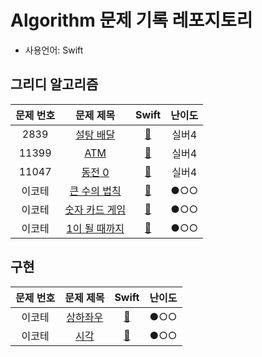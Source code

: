 # Algorithm 문제 기록 레포지토리
- 사용언어: Swift

## 그리디 알고리즘
| 문제 번호 | 문제 제목 | Swift | 난이도 |
| :-------: | :---: | :------: | :--: | 
| 2839   | [설탕 배달](https://www.acmicpc.net/problem/2839)  | [🔗](https://github.com/eung7/Algorithm/blob/master/%EA%B7%B8%EB%A6%AC%EB%94%94%EC%95%8C%EA%B3%A0%EB%A6%AC%EC%A6%98/2839.swift)   | 실버4 |
| 11399   | [ATM](https://www.acmicpc.net/problem/11399)  | [🔗](https://github.com/eung7/Algorithm/blob/master/%EA%B7%B8%EB%A6%AC%EB%94%94%EC%95%8C%EA%B3%A0%EB%A6%AC%EC%A6%98/11399.swift)   | 실버4 |
| 11047   | [동전 0](https://www.acmicpc.net/problem/11047)  | [🔗](https://github.com/eung7/Algorithm/blob/master/%EA%B7%B8%EB%A6%AC%EB%94%94%EC%95%8C%EA%B3%A0%EB%A6%AC%EC%A6%98/11047.swift)   | 실버4 |
| 이코테   | [큰 수의 법칙](https://velog.io/@ny_/Algorithm%EC%9D%B4%EC%BD%94%ED%85%8C-%EA%B7%B8%EB%A6%AC%EB%94%94-%ED%81%B0-%EC%88%98%EC%9D%98-%EB%B2%95%EC%B9%99)  | [🔗](https://github.com/eung7/Algorithm/blob/master/%EA%B7%B8%EB%A6%AC%EB%94%94%EC%95%8C%EA%B3%A0%EB%A6%AC%EC%A6%98/%ED%81%B0%20%EC%88%98%EC%9D%98%20%EB%B2%95%EC%B9%99.swift)   | ●○○ |
| 이코테   | [숫자 카드 게임](https://velog.io/@suzieep/Algorithm-%EC%9D%B4%EC%BD%94%ED%85%8C-%EC%88%AB%EC%9E%90-%EC%B9%B4%EB%93%9C-%EA%B2%8C%EC%9E%84-%ED%8C%8C%EC%9D%B4%EC%8D%AC)  | [🔗](https://github.com/eung7/Algorithm/blob/master/%EA%B7%B8%EB%A6%AC%EB%94%94%EC%95%8C%EA%B3%A0%EB%A6%AC%EC%A6%98/%EC%88%AB%EC%9E%90%20%EC%B9%B4%EB%93%9C%20%EA%B2%8C%EC%9E%84.swift)   | ●○○ |
| 이코테   | [1이 될 때까지](https://kk-programming.tistory.com/6)  | [🔗](https://github.com/eung7/Algorithm/blob/master/%EA%B7%B8%EB%A6%AC%EB%94%94%EC%95%8C%EA%B3%A0%EB%A6%AC%EC%A6%98/1%EC%9D%B4%20%EB%90%A0%20%EB%95%8C%EA%B9%8C%EC%A7%80.swift)   | ●○○ |

## 구현
| 문제 번호 | 문제 제목 | Swift | 난이도 |
| :-------: | :---: | :------: | :--: | 
| 이코테 | [상하좌우](https://velog.io/@suzieep/Algorithm-%EC%9D%B4%EC%BD%94%ED%85%8C-%EC%83%81%ED%95%98%EC%A2%8C%EC%9A%B0-%ED%8C%8C%EC%9D%B4%EC%8D%AC) | [🔗](https://github.com/eung7/Algorithm/blob/master/%EA%B5%AC%ED%98%84/%EC%83%81%ED%95%98%EC%A2%8C%EC%9A%B0.swift) | ●○○ | 
| 이코테 | [시각](https://velog.io/@suzieep/Algorithm-%EC%9D%B4%EC%BD%94%ED%85%8C-%EC%8B%9C%EA%B0%81-%ED%8C%8C%EC%9D%B4%EC%8D%AC) | [🔗](https://github.com/eung7/Algorithm/blob/master/%EA%B5%AC%ED%98%84/%EC%8B%9C%EA%B0%81.swift) | ●○○ | 
